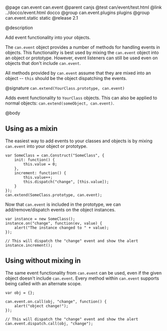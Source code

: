 @page can.event can.event
@parent canjs
@test can/event/test.html
@link ../docco/event.html docco
@group can.event.plugins plugins
@group can.event.static static
@release 2.1

@description

Add event functionality into your objects.

The `can.event` object provides a number of methods for handling events in objects. This functionality is best used by mixing the `can.event` object into an object or prototype. However, event listeners can still be used even on objects that don't include `can.event`.

All methods provided by `can.event` assume that they are mixed into an object -- `this` should be the object dispatching the events.

@signature `can.extend(YourClass.prototype, can.event)`

Adds event functionality to `YourClass` objects. This can also be applied to normal objects: `can.extend(someObject, can.event)`.

@body

## Using as a mixin

The easiest way to add events to your classes and objects is by mixing `can.event` into your object or prototype.

```
var SomeClass = can.Construct("SomeClass", {
	init: function() {
		this.value = 0;
	},
	increment: function() {
		this.value++;
		this.dispatch("change", [this.value]);
	}
});
can.extend(SomeClass.prototype, can.event);
```

Now that `can.event` is included in the prototype, we can add/remove/dispatch events on the object instances.

```
var instance = new SomeClass();
instance.on("change", function(ev, value) {
	alert("The instance changed to " + value);
});

// This will dispatch the "change" event and show the alert
instance.increment();
```

## Using without mixing in

The same event functionality from `can.event` can be used, even if the given object doesn't include `can.event`. Every method within `can.event` supports being called with an alternate scope.

```
var obj = {};

can.event.on.call(obj, "change", function() {
	alert("object change!");
});

// This will dispatch the "change" event and show the alert
can.event.dispatch.call(obj, "change");
```
